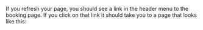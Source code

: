If you refresh your page, you should see a link in the header menu to the booking page. If you click on that link it should take you to a page that looks like this: 